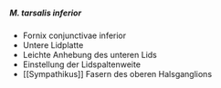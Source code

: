 ---
---
##### M. tarsalis inferior
*   Fornix conjunctivae inferior
*   Untere Lidplatte
*   Leichte Anhebung des unteren Lids
*   Einstellung der Lidspaltenweite
*   [[Sympathikus]] Fasern des oberen Halsganglions